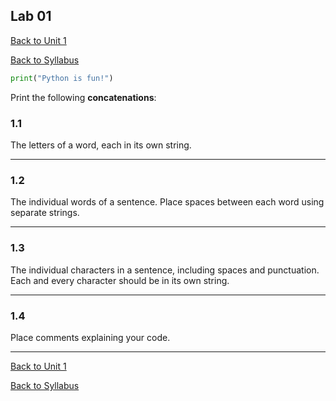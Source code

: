 ## **Lab 01**

[Back to Unit 1](https://github.com/PdxCodeGuild/Programming101/blob/master/units/unit-1.md)

[Back to Syllabus](https://github.com/PdxCodeGuild/Programming101)

```python
print("Python is fun!")
```

Print the following **concatenations**:

### **1.1**

The letters of a word, each in its own string.

---

### **1.2**

The individual words of a sentence. Place spaces between each word using separate strings.

---

### **1.3**

The individual characters in a sentence, including spaces and punctuation. Each and every character should be in its own string.

---

### **1.4**

Place comments explaining your code.

---

[Back to Unit 1](https://github.com/PdxCodeGuild/Programming101/blob/master/units/unit-1.md)

[Back to Syllabus](https://github.com/PdxCodeGuild/Programming101)
